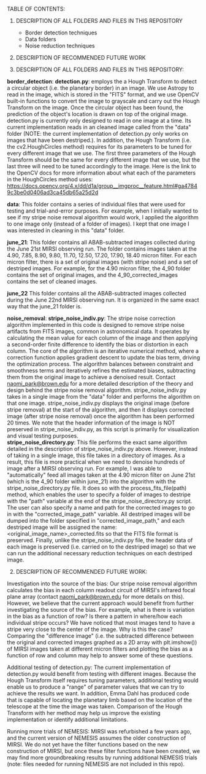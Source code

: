 TABLE OF CONTENTS:
1. DESCRIPTION OF ALL FOLDERS AND FILES IN THIS REPOSITORY
    - Border detection techniques
    - Data folders
    - Noise reduction techniques
2. DESCRIPTION OF RECOMMENDED FUTURE WORK


1. DESCRIPTION OF ALL FOLDERS AND FILES IN THIS REPOSITORY:

**border_detection**:
    **detection.py**: employs the a Hough Transform to detect a circular object (i.e. the planetary border) in an image. We use Astropy to read in the image, which is stored in the "FITS" format, and we use OpenCV built-in functions to convert the image to grayscale and carry out the Hough Transform on the image. Once the circular object has been found, the prediction of the object's location is drawn on top of the original image. detection.py is currently only designed to read in one image at a time. Its current implementation reads in an cleaned image called  from the "data" folder (NOTE: the current implementation of detection.py only works on images that have been destriped.). In addition, the Hough Transform (i.e. the cv2.HoughCircles method) requires for its parameters to be tuned for every different image that we use. The first three parameters of the Hough Transform should be the same for every different image that we use, but the last three will need to be tuned accordingly to the image. Here is the link to the OpenCV docs for more information about what each of the parameters in the HoughCircles method uses: https://docs.opencv.org/4.x/dd/d1a/group__imgproc__feature.html#ga47849c3be0d0406ad3ca45db65a25d2d 

**data**:
    This folder contains a series of individual files that were used for testing and trial-and-error purposes. For example, when I initially wanted to see if my stripe noise removal algorithm would work, I applied the algorithm to one image only (instead of a folder of images). I kept that one image I was interested in cleaning in this "data" folder. 

**june_21**:
    This folder contains all ABAB-subtracted images collected during the June 21st MIRSI observing run. The folder contains images taken at the 4.90, 7.85, 8.90, 9.80, 11.70, 12.50, 17.20, 17.90, 18.40 micron filter. For each micron filter, there is a set of original images (with stripe noise) and a set of destriped images. For example, for the 4.90 micron filter, the 4_90 folder contains the set of original images, and the 4_90_corrected_images contains the set of cleaned images. 

**june_22**
    This folder contains all the ABAB-subtracted images collected during the June 22nd MIRSI observing run. It is organized in the same exact way that the june_21 folder is. 

**noise_removal**:
    **stripe_noise_indiv.py**: The stripe noise correction algorithm implemented in this code is designed to remove stripe noise artifacts from FITS images, common in astronomical data. It operates by calculating the mean value for each column of the image and then applying a second-order finite difference to identify the bias or distortion in each column. The core of the algorithm is an iterative numerical method, where a correction function applies gradient descent to update the bias term, driving the optimization process. The algorithm balances between constraint and smoothness terms and iteratively refines the estimated biases, subtracting them from the original image to achieve a denoised result. Contact naomi_park@brown.edu for a more detailed description of the theory and design behind the stripe noise removal algorithm. stripe_noise_indiv.py takes in a single image from the "data" folder and performs the algorithm on that one image. stripe_noise_indiv.py displays the original image (before stripe removal) at the start of the algorithm, and then it displays corrected image (after stripe noise removal) once the algorithm has been performed 20 times. We note that the header information of the image is NOT preserved in stripe_noise_indiv.py, as this script is primarily for visualization and visual testing purposes.  
    **stripe_noise_directory.py**: This file performs the exact same algorithm detailed in the description of stripe_noise_indiv.py above. However, instead of taking in a single image, this file takes in a directory of images. As a result, this file is more practical when we need to denoise hundreds of image after a MIRSI observing run. For example, I was able to "automatically" feed all images taken at the 4.90 micron filter on June 21st (which is the 4_90 folder within june_21) into the algorithm with the stripe_noise_directory.py file. It does so with the process_fits_file(path) method, which enables the user to specify a folder of images to destripe with the "path" variable at the end of the stripe_noise_directory.py script. The user can also specify a name and path for the corrected images to go in with the "corrected_image_path" variable. All destriped images will be dumped into the folder specified in "corrected_image_path," and each destriped image will be assigned the name: <original_image_name>_corrected.fits so that the FITS file format is preserved. Finally, unlike the stripe_noise_indiv.py file, the header data of each image is preserved (i.e. carried on to the destriped image) so that we can run the additional necessary reduction techniques on each destriped image.   

2. DESCRIPTION OF RECOMMENDED FUTURE WORK:

Investigation into the source of the bias: 
Our stripe noise removal algorithm calculates the bias in each column readout circuit of MIRSI's infrared focal plane array (contact naomi_park@brown.edu for more details on this). However, we believe that the current approach would benefit from further investigating the source of the bias. For example, what is there is variation in the bias as a function of row? Is there a pattern in where/how each individual stripe occurs? We have noticed that most images tend to have a stripe very close to the center of the image. Why is this the case? Comparing the "difference image" (i.e. the subtracted difference between the original and corrected images graphed as a 2D array with plt.imshow()) of MIRSI images taken at different micron filters and plotting the bias as a function of row and column may help to answer some of these questions.  

Additional testing of detection.py: The current implementation of detection.py would benefit from testing with different images. Because the Hough Transform itself requires tuning parameters, additional testing would enable us to produce a "range" of parameter values that we can try to achieve the results we want. In addition, Emma Dahl has produced code that is capable of locating the planetary limb based on the location of the telescope at the time the image was taken. Comparison of the Hough Transform with her method may help us improve the existing implementation or identify additional limitations.

Running more trials of NEMESIS: MIRSI was refurbished a few years ago, and the current version of NEMESIS assumes the older construction of MIRSI. We do not yet have the filter functions based on the new construction of MIRSI, but once these filter functions have been created, we may find more groundbreaking results by running additional NEMESIS trials (note: files needed for running NEMESIS are not included in this repo). 
